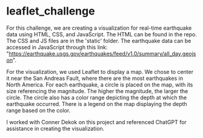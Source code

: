 # leaflet_challenge

For this challenge, we are creating a visualization for real-time earthquake data using HTML, CSS, and JavaScript. The HTML can be found in the repo. The CSS and JS files are in the 'static' folder. The earthquake data can be accessed in JavaScript through this link: "https://earthquake.usgs.gov/earthquakes/feed/v1.0/summary/all_day.geojson".

For the visualization, we used Leaflet to display a map. We chose to center it near the San Andreas Fault, where there are the most earthquakes in North America. For each earthquake, a circle is placed on the map, with its size referencing the magnitude. The higher the magnitude, the larger the circle. The circle also has a color range depicting the depth at which the earthquake occurred. There is a legend on the map displaying the depth range based on the color.

I worked with Conner Dekok on this project and referenced ChatGPT for assistance in creating the visualization.
